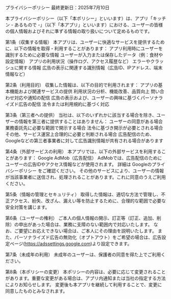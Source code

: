 プライバシーポリシー
最終更新日：2025年7月10日

本プライバシーポリシー（以下「本ポリシー」といいます）は、アプリ「キッチン - あるもので -」（以下「本アプリ」といいます）における、ユーザーの皆様の個人情報およびそれに準ずる情報の取り扱いについて定めるものです。

第1条（収集する情報）
本アプリは、ユーザーに快適なサービスを提供するために、以下の情報を取得・利用することがあります：
アプリ利用時にユーザーを識別するために必要な情報
ユーザーが入力または保存したデータ（例：食材や設定情報）
アプリの利用状況（操作ログ、アクセス履歴など）
エラーやクラッシュに関する情報
広告の表示に関連する識別情報（広告ID、IPアドレス、端末情報など）

第2条（利用目的）
収集した情報は、以下の目的で利用されます：
アプリの基本機能および関連サービスの提供
利用状況の分析、機能改善、品質向上
問い合わせ対応や通知の配信
広告の表示および、ユーザーの興味に基づくパーソナライズド広告の配信
法令または利用規約に基づく対応

第3条（第三者への提供）
当社は、以下のいずれかに該当する場合を除き、ユーザーの情報を第三者に提供することはありません：
ユーザーの同意がある場合
業務委託先に必要な範囲で開示する場合
法令に基づき開示が必要とされる場合
その他、サービス運営上合理的に必要と判断される場合
広告配信のため、Googleなどの第三者事業者に対して広告識別情報が共有される場合があります

第4条（外部サービスの利用）
本アプリでは、以下の外部サービスを利用することがあります：
Google AdMob（広告配信）
AdMobでは、広告配信のためにユーザーの広告IDやアクセス情報などが使用されます。
詳細は Googleのプライバシーポリシー をご確認ください。
その他のサービスにより、ユーザーの情報が当該事業者に送信され、処理されることがあります。これに同意のうえご利用ください。

第5条（情報の管理とセキュリティ）
取得した情報は、適切な方法で管理し、不正アクセス、紛失、改ざん、漏えい等を防止するために、合理的な範囲で必要な安全対策を講じます。

第6条（ユーザーの権利）
ご本人の個人情報の開示、訂正等（訂正、追加、削除）の申出があった場合は、業務に支障のない範囲内で対応いたします。
なお、ご要望にお応えできない場合は、ご本人にその理由を説明いたします。
また、パーソナライズド広告の無効化（オプトアウト）をご希望の場合は、広告設定ページ(https://adssettings.google.com)より設定できます。

第7条（未成年の利用）
未成年のユーザーは、保護者の同意を得た上でご利用ください。

第8条（本ポリシーの変更）
本ポリシーの内容は、必要に応じて変更されることがあります。重要な変更がある場合は、アプリ内通知または当社の指定する方法によりお知らせします。
変更後も本アプリを継続して利用することで、変更に同意したものとみなされます。 